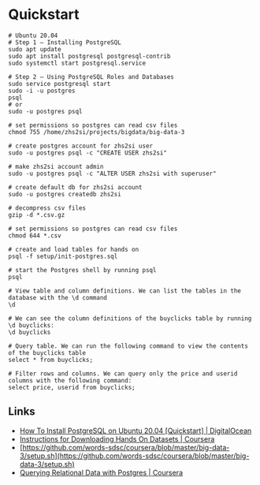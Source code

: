 # Quickstart

```shell-session
# Ubuntu 20.04
# Step 1 — Installing PostgreSQL
sudo apt update
sudo apt install postgresql postgresql-contrib
sudo systemctl start postgresql.service

# Step 2 — Using PostgreSQL Roles and Databases
sudo service postgresql start
sudo -i -u postgres
psql
# or
sudo -u postgres psql
```



```shell
# set permissions so postgres can read csv files
chmod 755 /home/zhs2si/projects/bigdata/big-data-3

# create postgres account for zhs2si user
sudo -u postgres psql -c "CREATE USER zhs2si"

# make zhs2si account admin
sudo -u postgres psql -c "ALTER USER zhs2si with superuser"

# create default db for zhs2si account
sudo -u postgres createdb zhs2si

# decompress csv files
gzip -d *.csv.gz

# set permissions so postgres can read csv files
chmod 644 *.csv

# create and load tables for hands on
psql -f setup/init-postgres.sql

```



```shell
# start the Postgres shell by running psql
psql

# View table and column definitions. We can list the tables in the database with the \d command
\d

# We can see the column definitions of the buyclicks table by running \d buyclicks:
\d buyclicks

# Query table. We can run the following command to view the contents of the buyclicks table
select * from buyclicks;

# Filter rows and columns. We can query only the price and userid columns with the following command:
select price, userid from buyclicks;
```



## Links

* [How To Install PostgreSQL on Ubuntu 20.04 \[Quickstart\] | DigitalOcean](https://www.digitalocean.com/community/tutorials/how-to-install-postgresql-on-ubuntu-20-04-quickstart)
* [Instructions for Downloading Hands On Datasets | Coursera](https://www.coursera.org/learn/big-data-integration-processing/supplement/r8sXi/instructions-for-downloading-hands-on-datasets)
* [https://github.com/words-sdsc/coursera/blob/master/big-data-3/setup.sh](https://github.com/words-sdsc/coursera/blob/master/big-data-3/setup.sh)
* [Querying Relational Data with Postgres | Coursera](https://www.coursera.org/learn/big-data-integration-processing/supplement/OORny/querying-relational-data-with-postgres)
